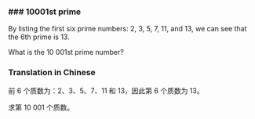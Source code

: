 ### ### 10001st prime

By listing the first six prime numbers: 2, 3, 5, 7, 11, and 13, we can see that the 6th prime is 13.

What is the 10 001st prime number?

### Translation in Chinese

前 6 个质数为：2、3、5、7、11 和 13，因此第 6 个质数为 13。

求第 10 001 个质数。
